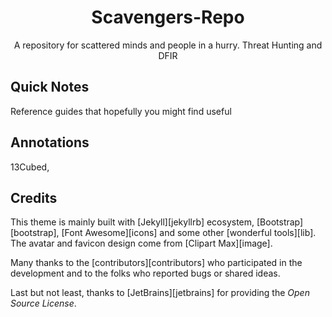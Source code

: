 <div align="center">

  # Scavengers-Repo

  A repository for scattered minds and people in a hurry. Threat Hunting and DFIR

</div>

## Quick Notes

Reference guides that hopefully you might find useful

## Annotations

13Cubed, 

## 

## Credits

This theme is mainly built with [Jekyll][jekyllrb] ecosystem,
[Bootstrap][bootstrap], [Font Awesome][icons] and some other [wonderful tools][lib].
The avatar and favicon design come from [Clipart Max][image].

Many thanks to the [contributors][contributors] who participated in the development
and to the folks who reported bugs or shared ideas.

Last but not least, thanks to [JetBrains][jetbrains] for providing the _Open Source License_.
